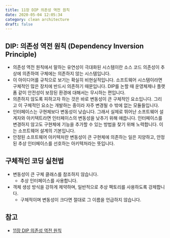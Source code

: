```yaml
---
title: 11장 DIP 의존성 역전 원칙
date: 2020-05-04 12:05:34
category: clean architecture
draft: false
---
```


## DIP: 의존성 역전 원칙 (Dependency Inversion Principle)

- 의존성 역전 원칙에서 말하는 유연성이 극대화된 시스템이란 소스 코드 의존성이 추상에 의존하여 구체에는 의존하지 않는 시스템입니다.
- 이 아이디어를 규칙으로 보기는 확실히 비현실적입니다. 소프트웨어 시스템이라면 구체적인 많은 장치에 반드시 의존하기 때문입니다. DIP를 논할 때 운영체제나 플랫폼 같이 안전성이 보장된 환경에 대해서는 무시하는 편입니다.
- 의존하지 않도록 피하고자 하는 것은 바로 변동성이 큰 구체적인 요소입니다. 그리고 이 구체적인 요소는 개발하는 중이라 자주 변경될 수 밖에 없는 모듈들입니다.
- 인터페이스는 구현체보다 변동성이 낮습니다. 그래서 실제로 뛰어난 소프트웨어 설계자와 아키텍트라면 인터페이스의 변동성을 낮추기 위해 애씁니다. 인터페이스를 변경하지 않고도 구현체에 기능을 추가할 수 있는 방법을 찾기 위해 노력합니다. 이는 소프트웨어 설계의 기본입니다.
- 안정된 소프트웨어 아키텍처란 변동성이 큰 구현체에 의존하는 일은 지양하고, 안정된 추상 인터페이스를 선호하는 아키텍처라는 뜻입니다.

## 구체적인 코딩 실천법

- 변동성이 큰 구체 클래스를 참조하지 않습니다.
  - 추상 인터페이스를 사용합니다.
- 객체 생성 방식을 강하게 제약하며, 일반적으로 추상 팩토리를 사용하도록 강제합니다.
  - 구체적이며 변동성이 크다면 절대로 그 이름을 언급하지 않습니다.

## 참고

- [11장 DIP 의존성 역전 원칙](https://peter-cho.gitbook.io/book/11/clean-architecture/11-dip)
